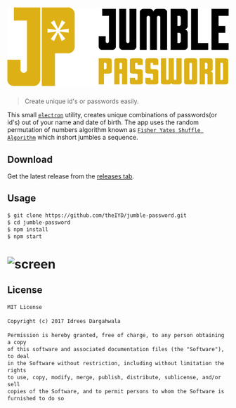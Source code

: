 # ![jumble](https://github.com/theIYD/jumble-password/blob/master/media/logo.png)

> Create unique id's or passwords easily.

This small [`electron`](https://electronjs.org/) utility, creates unique combinations of passwords(or id's) out of your name and date of birth. The app uses the random permutation of numbers algorithm known as [`Fisher Yates Shuffle Algorithm`](https://en.wikipedia.org/wiki/Fisher%E2%80%93Yates_shuffle) which inshort jumbles a sequence. 


## Download

Get the latest release from the [releases tab](https://github.com/theIYD/jumble-password/releases).

## Usage

```
$ git clone https://github.com/theIYD/jumble-password.git
$ cd jumble-password
$ npm install
$ npm start

```

# ![screen](https://github.com/theIYD/jumble-password/blob/master/media/screen.gif)

## License

```
MIT License

Copyright (c) 2017 Idrees Dargahwala

Permission is hereby granted, free of charge, to any person obtaining a copy
of this software and associated documentation files (the "Software"), to deal
in the Software without restriction, including without limitation the rights
to use, copy, modify, merge, publish, distribute, sublicense, and/or sell
copies of the Software, and to permit persons to whom the Software is
furnished to do so

```
